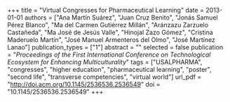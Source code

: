 +++
title = "Virtual Congresses for Pharmaceutical Learning"
date = 2013-01-01
authors = ["Ana Martín Suárez", "Juan Cruz Benito", "Jonás Samuel Pérez Blanco", "Ma del Carmen Gutiérrez Millán", "Aránzazu Zarzuelo Castañeda", "Ma José de Jesús Valle", "Hinojal Zazo Gómez", "Cristina Maderuelo Martín", "José Manuel Armenteros del Olmo", "José Martínez Lanao"]
publication_types = ["1"]
abstract = ""
selected = false
publication = "*Proceedings of the First International Conference on Technological Ecosystem for Enhancing Multiculturality*"
tags = ["USALPHARMA", "congresses", "higher education", "pharmaceutical learning", "poster", "second life", "transverse competencies", "virtual world"]
url_pdf = "http://doi.acm.org/10.1145/2536536.2536549"
doi = "10.1145/2536536.2536549"
+++

